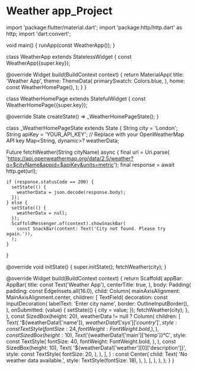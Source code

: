 # Weather app_Project
import 'package:flutter/material.dart';
import 'package:http/http.dart' as http;
import 'dart:convert';

void main() {
  runApp(const WeatherApp());
}

class WeatherApp extends StatelessWidget {
  const WeatherApp({super.key});

  @override
  Widget build(BuildContext context) {
    return MaterialApp(
      title: 'Weather App',
      theme: ThemeData(
        primarySwatch: Colors.blue,
      ),
      home: const WeatherHomePage(),
    );
  }
}

class WeatherHomePage extends StatefulWidget {
  const WeatherHomePage({super.key});

  @override
  State<WeatherHomePage> createState() => _WeatherHomePageState();
}

class _WeatherHomePageState extends State<WeatherHomePage> {
  String city = 'London';
  String apiKey = 'YOUR_API_KEY'; // Replace with your OpenWeatherMap API key
  Map<String, dynamic>? weatherData;

  Future<void> fetchWeather(String cityName) async {
    final url = Uri.parse(
        'https://api.openweathermap.org/data/2.5/weather?q=$cityName&appid=$apiKey&units=metric');
    final response = await http.get(url);

    if (response.statusCode == 200) {
      setState(() {
        weatherData = json.decode(response.body);
      });
    } else {
      setState(() {
        weatherData = null;
      });
      ScaffoldMessenger.of(context).showSnackBar(
        const SnackBar(content: Text('City not found. Please try again.')),
      );
    }
  }

  @override
  void initState() {
    super.initState();
    fetchWeather(city);
  }

  @override
  Widget build(BuildContext context) {
    return Scaffold(
      appBar: AppBar(
        title: const Text('Weather App'),
        centerTitle: true,
      ),
      body: Padding(
        padding: const EdgeInsets.all(16.0),
        child: Column(
          mainAxisAlignment: MainAxisAlignment.center,
          children: [
            TextField(
              decoration: const InputDecoration(
                labelText: 'Enter city name',
                border: OutlineInputBorder(),
              ),
              onSubmitted: (value) {
                setState(() {
                  city = value;
                });
                fetchWeather(city);
              },
            ),
            const SizedBox(height: 20),
            weatherData != null
                ? Column(
                    children: [
                      Text(
                        '${weatherData!['name']}, ${weatherData!['sys']['country']}',
                        style: const TextStyle(
                          fontSize: 24,
                          fontWeight: FontWeight.bold,
                        ),
                      ),
                      const SizedBox(height: 10),
                      Text(
                        '${weatherData!['main']['temp']}°C',
                        style: const TextStyle(
                          fontSize: 40,
                          fontWeight: FontWeight.bold,
                        ),
                      ),
                      const SizedBox(height: 10),
                      Text(
                        '${weatherData!['weather'][0]['description']}',
                        style: const TextStyle(
                          fontSize: 20,
                        ),
                      ),
                    ],
                  )
                : const Center(
                    child: Text(
                      'No weather data available.',
                      style: TextStyle(fontSize: 18),
                    ),
                  ),
          ],
        ),
      ),
    );
  }
}
